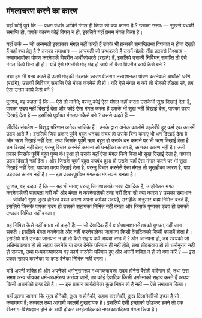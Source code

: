 ## मंगलाचरण करने का कारण

यहाँ कोई पूछे कि — प्रथम ग्रंथके आदिमें मंगल ही किया सो क्या कारण है ? उसका उत्तरः — सुखसे ग्रंथकी समाप्ति हो, पापके कारण कोई विघन् न हो, इसलिये यहाँ प्रथम मंगल किया है।

यहाँ तर्क — जो अन्यमती इसप्रकार मंगल नहीं करते हैं उनके भी ग्रन्थकी समाप्तितथा विघन्का न होना देखते हैं वहाँ क्या हेतु है ? उसका समाधानः — अन्यमती जो ग्रन्थकरते हैं उसमें मोहके तीव्र उदयसे मिथ्यात्व – कषायभावोंका पोषण करनेवाले विपरीत अर्थोंकोधरते \(रखते\) हैं, इसलिये उसकी निर्विघन् समाप्ति तो ऐसे मंगल किये बिना ही हो। यदि ऐसे मंगलोंसे मोह मंद हो जाये तो वैसा विपरीत कार्य कैसे बने ? 

तथा हम भी ग्रन्थ करते हैं उसमें मोहकी मंदताके कारण वीतराग तत्त्वज्ञानका पोषण करनेवाले अर्थोंको धरेंगे \(रखेंगे\); उसकी निर्विघन् समाप्ति ऐसे मंगल करनेसे ही हो। यदि ऐसे मंगल न करें तो मोहकी तीव्रता रहे, तब ऐसा उत्तम कार्य कैसे बने ?

पुनश्च, वह कहता है कि — ऐसे तो मानेंगे; परन्तु कोई ऐसा मंगल नहीं करता उसकेभी सुख दिखाई देता है, पापका उदय नहीं दिखाई देता और कोई ऐसा मंगल करता है उसके भी सुख नहीं दिखाई देता, पापका उदय दिखाई देता है — इसलिये पूर्वोक्त मंगलपनाकैसे बने ? उससे कहते हैंः — 

जीवोंके संक्लेश – विशुद्ध परिणाम अनेक जातिके हैं। उनके द्वारा अनेक कालोंमें पहलेबँधे हुए कर्म एक कालमें उदय आते हैं। इसलिये जिस प्रकार पूर्वमें बहुत धनका संचय हो उसके बिना कमाए भी धन दिखाई देता है और ऋण दिखाई नहीं देता, तथा जिसके पूर्वमें ऋण बहुत हो उसके धन कमाने पर भी ऋण दिखाई देता है धन दिखाई नहीं देता; परन्तु विचार करनेसे कमाना तो धनहीका कारण है, ऋणका कारण नहीं है। उसी प्रकार जिसके पूर्वमें बहुत पुण्य बंध हुआ हो उसके यहाँ ऐसा मंगल किये बिना भी सुख दिखाई देता है, पापका उदय दिखाई नहीं देता। और जिसके पूर्वमें बहुत पापबंध हुआ हो उसके यहाँ ऐसा मंगल करने पर भी सुख दिखाई नहीं देता, पापका उदय दिखाई देता है; परन्तु विचार करनेसे ऐसा मंगल तो सुखहीका कारण है, पाप उदयका कारण नहीं है। — इस प्रकारपूर्वोक्त मंगलका मंगलपना बनता है।

पुनश्च, वह कहता है कि — यह भी माना; परन्तु जिनशासनके भक्त देवादिक हैं, उन्होंनेउस मंगल करनेवालेकी सहायता नहीं की और मंगल न करनेवालेको दण्ड नहीं दिया सो क्या कारण ? उसका समाधानः — जीवोंको सुख-दुःख होनेका प्रबल कारण अपना कर्मका उदयहै, उसहीके अनुसार बाह्य निमित्त बनते हैं, इसलिये जिसके पापका उदय हो उसको सहायका निमित्त नहीं बनता और जिसके पुण्यका उदय हो उसको दण्डका निमित्त नहीं बनता।

यह निमित्त कैसे नहीं बनता सो कहते हैंः — जो देवादिक हैं वे क्षयोपशमज्ञानसेसबको युगपत् नहीं जान सकते। इसलिये मंगल करनेवाले और नहीं करनेवालेका जानपना किसी देवादिकको किसी कालमें होता है। इसलिये यदि उनका जानपना न हो तो कैसे सहाय करें अथवा दण्ड दें ? और जानपना हो, तब स्वयंको जो अतिमंदकषाय हो तो सहाय करनेके या दण्ड देनेके परिणाम ही नहीं होते, तथा तीव्रकषाय हो तो धर्मानुराग नहीं हो सकता, तथा मध्यमकषायरूप वह कार्य करनेके परिणाम हुए और अपनी शक्ति न हो तो क्या करें ? — इस प्रकार सहाय करनेका या दण्ड देनेका निमित्त नहीं बनता।

यदि अपनी शक्ति हो और अपनेको धर्मानुरागरूप मध्यमकषायका उदय होनेसे वैसेही परिणाम हों, तथा उस समय अन्य जीवका धर्म-अधर्मरूप कर्त्तव्य जानें, तब कोई देवादिक किसी धर्मात्माकी सहाय करते हैं अथवा किसी अधर्मीको दण्ड देते हैं। — इस प्रकार कार्यहोनेका कुछ नियम तो है नहीं — ऐसे समाधान किया।

यहाँ इतना जानना कि सुख होनेकी, दुःख न होनेकी, सहाय करानेकी, दुःख दिलानेकीजो इच्छा है सो कषायमय है; तत्काल तथा आगामी कालमें दुःखदायक है। इसलिये ऐसी इच्छाको छोड़कर हमने तो एक वीतराग-विशेषज्ञान होने के अर्थी होकर अरहंतादिकको नमस्कारादिरूप मंगल किया है।